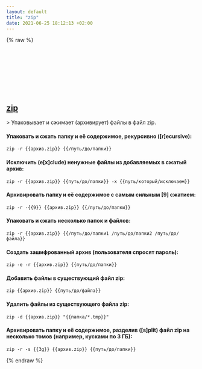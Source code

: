 ```yaml
---
layout: default
title: "zip"
date: 2021-06-25 18:12:13 +02:00
---
```

{% raw %}
<h2 id="zip">
  <a href="/ru/common/zip.html">zip</a> <a href="#zip"><svg class="icon">
    <use href="/assets/images/unicode_sprite.svg#link" />
  </svg></a>
</h2>
> Упаковывает и сжимает (архивирует) файлы в файл zip.

#### Упаковать и сжать папку и её содержимое, рекурсивно ([r]ecursive):
```shell
zip -r {{архив.zip}} {{/путь/до/папки}}
```
#### Исключить (e[x]clude) ненужные файлы из добавляемых в сжатый архив:
```shell
zip -r {{архив.zip}} {{путь/до/папки}} -x {{путь/который/исключаем}}
```
#### Архивировать папку и её содержимое с самым сильным [9] сжатием:
```shell
zip -r -{{9}} {{архив.zip}} {{/путь/до/папки}}
```
#### Упаковать и сжать несколько папок и файлов:
```shell
zip -r {{архив.zip}} {{/путь/до/папки1 /путь/до/папки2 /путь/до/файла}}
```
#### Создать зашифрованный архив (пользователя спросят пароль):
```shell
zip -e -r {{архив.zip}} {{путь/до/папки}}
```
#### Добавить файлы в существующий файл zip:
```shell
zip {{архив.zip}} {{путь/до/файла}}
```
#### Удалить файлы из существующего файла zip:
```shell
zip -d {{архив.zip}} "{{папка/*.tmp}}"
```
#### Архивировать папку и её содержимое, разделив ([s]plit) файл zip на несколько томов (например, кусками по 3 ГБ):
```shell
zip -r -s {{3g}} {{архив.zip}} {{путь/до/папки}}
```
{% endraw %}